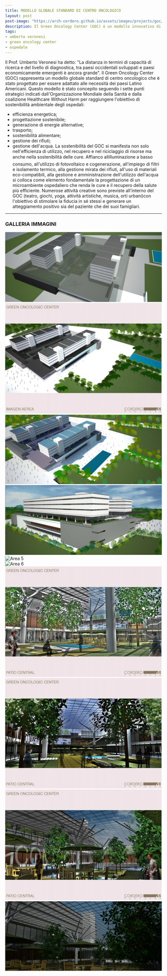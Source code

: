 ```yaml
---
title: MODELLO GLOBALE STANDARD DI CENTRO ONCOLOGICO
layout: post
post-image: "https://arch-cordero.github.io/assets/images/projects/goc/Area_3.jpg"
description: Il Green Oncology Center (GOC) è un modello innovativo di centro oncologico sostenibile, adattabile ai paesi latinoamericani, che integra efficienza energetica, gestione ambientale e attività creative per migliorare le cure e il benessere dei pazienti.
tags:
- umberto veronesi
- green oncology center
- ospedale
---
```


Il Prof. Umberto Veronesi ha detto: "La distanza in termini di capacità di ricerca e del livello di diagnostica, tra paesi occidentali sviluppati e paesi economicamente emergenti è ancora grande".
Il Green Oncology Center (GOC) rappresenta un modello globale standard di centro oncologico che è stato progettato per essere adattato alle necessità dei paesi Latino Americani.
Questo modello è stato concepito seguendo i sette punti strategici indicati dall'Organizzazione Mondiale della Sanità e dalla coalizione Healthcare Without Harm per raggiungere l'obiettivo di sostenibilità ambientale degli ospedali:
* efficienza energetica;
* progettazione sostenibile;
* generazione di energie alternative;
* trasporto;
* sostenibilità alimentare;
* gestione dei rifiuti;
* gestione dell'acqua.
La sostenibilità del GOC si manifesta non solo nell'efficienza di utilizzo, nel recupero e nel riciclaggio di risorse ma anche nella sostenibilità delle cure. Affianco allilluminazione a basso consumo, all'utilizzo di fotovoltaico e cogenerazione, all'impiego di filtri e isolamento termico, alla gestione mirata dei rifiuti, all'uso di materiali eco-compatibili, alla gestione e amministrazione dell'utilizzo dell'acqua si colloca come elemento fondamentale la progettazione di un microambiente ospedaliero che renda le cure e il recupero della salute più efficiente. Numerose attività creative sono previste all'interno del GOC (teatro, giochi, yoga, attività artistiche, musica, orti urbani)con l'obiettivo di stimolare la fiducia in sé stessi e generare un atteggiamento positivo sia del paziente che dei suoi famigliari.
---

### GALLERIA IMMAGINI
![Area 1](/assets/images/projects/goc/Area_1.jpg)  
![Area 2](/assets/images/projects/goc/Area_2.jpg)  
![Area 3](/assets/images/projects/goc/Area_3.jpg)  
![Area 4](/assets/images/projects/goc/Area_4.jpg)  
![Area 5](/assets/images/projects/goc/Area_5.jpg)  
![Area 6](/assets/images/projects/goc/Area_6.jpg)  
![Area 7](/assets/images/projects/goc/Area_7.jpg)  
![Area 8](/assets/images/projects/goc/Area_8.jpg)  
![Area 9](/assets/images/projects/goc/Area_9.jpg)  
![Area 10](/assets/images/projects/goc/Area_10.jpg)  

